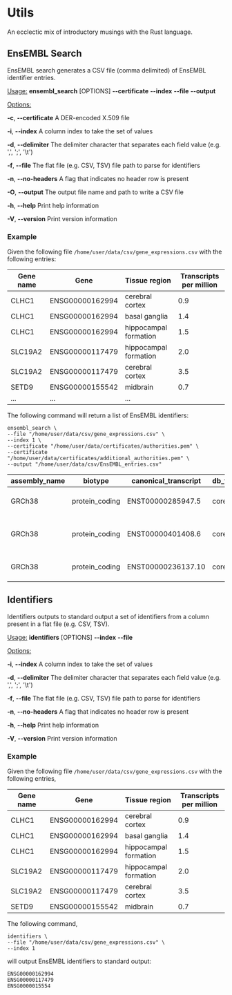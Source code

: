 # Utils
An ecclectic mix of introductory musings with the Rust language.

## EnsEMBL Search
EnsEMBL search generates a CSV file (comma delimited) of EnsEMBL identifier entries.

<ins>Usage:</ins> **ensembl_search** [OPTIONS] **--certificate** <certificates> **--index** <index> **--file** <file> **--output** <output>

<ins>Options:</ins>

  **-c**, **--certificate** <certificates>  A DER-encoded X.509 file

  **-i**, **--index** <index>               A column index to take the set of values
 
  **-d**, **--delimiter** <delimiter>       The delimiter character that separates each field value (e.g. ',', ';', '\t')
 
  **-f**, **--file** <file>                 The flat file (e.g. CSV, TSV) file path to parse for identifiers
 
  **-n**, **--no-headers**                  A flag that indicates no header row is present
 
  **-O**, **--output** <output>             The output file name and path to write a CSV file

  **-h**, **--help**                        Print help information

  **-V**, **--version**                     Print version information
### Example
Given the following file `/home/user/data/csv/gene_expressions.csv` with the following entries:

| Gene name | Gene | Tissue region | Transcripts per million |
| --- | --- | --- | --- |
|CLHC1|ENSG00000162994|cerebral cortex|0.9|
|CLHC1|ENSG00000162994|basal ganglia|1.4|
|CLHC1|ENSG00000162994|hippocampal formation|1.5|
|SLC19A2|ENSG00000117479|hippocampal formation|2.0|
|SLC19A2|ENSG00000117479|cerebral cortex|3.5|
|SETD9|ENSG00000155542|midbrain|0.7|
|...|...|...|

The following command will return a list of EnsEMBL identifiers:

```
ensembl_search \
--file "/home/user/data/csv/gene_expressions.csv" \
--index 1 \
--certificate "/home/user/data/certificates/authorities.pem" \
--certificate "/home/user/data/certificates/additional_authorities.pem" \
--output "/home/user/data/csv/EnsEMBL_entries.csv"
```

| assembly_name | biotype | canonical_transcript | db_type | description | display_name | dna | end | id | logic_name | object_type | seq_region_name | source | species | start | strand | version |
| --- | --- | --- | --- | --- | --- | --- | --- | --- | --- | --- | --- | --- | --- | --- | --- | --- |
|GRCh38|protein_coding|ENST00000285947.5|core|SET domain containing 9 [Source:HGNC Symbol;Acc:HGNC:28508]|SETD9|GACAGCCGT...|56925532|ENSG00000155542|ensembl_havana_gene_homo_sapiens|Gene|5|ensembl_havana|homo_sapiens|56909260|1|12|
|GRCh38|protein_coding|ENST00000401408.6|core|clathrin heavy chain linker domain containing 1 [Source:HGNC Symbol;Acc:HGNC:26453]|CLHC1|TTTTTATGT...|55232563|ENSG00000162994|ensembl_havana_gene_homo_sapiens|Gene|2|ensembl_havana|homo_sapiens|55172547|-1|16
|GRCh38|protein_coding|ENST00000236137.10|core|solute carrier family 19 member 2 [Source:HGNC Symbol;Acc:HGNC:10938]|SLC19A2|TTTGATTAA...|169485944|ENSG00000117479|ensembl_havana_gene_homo_sapiens|Gene|1|ensembl_havana|homo_sapiens|169463909|-1|15|

## Identifiers
Identifiers outputs to standard output a set of identifiers from a column present in a flat file (e.g. CSV, TSV).

<ins>Usage:</ins> **identifiers** [OPTIONS] **--index** <index> **--file** <file>

<ins>Options:</ins>

  **-i**, **--index** <index>          A column index to take the set of values      

  **-d**, **--delimiter** <delimiter>  The delimiter character that separates each field value (e.g. ',', ';', '\t')
 
  **-f**, **--file** <file>            The flat file (e.g. CSV, TSV) file path to parse for identifiers
 
  **-n**, **--no-headers**             A flag that indicates no header row is present  
  
  **-h**, **--help**                   Print help information

  **-V**, **--version**                Print version information
### Example
Given the following file `/home/user/data/csv/gene_expressions.csv` with the following entries,

| Gene name | Gene | Tissue region | Transcripts per million |
| --- | --- | --- | --- |
|CLHC1|ENSG00000162994|cerebral cortex|0.9|
|CLHC1|ENSG00000162994|basal ganglia|1.4|
|CLHC1|ENSG00000162994|hippocampal formation|1.5|
|SLC19A2|ENSG00000117479|hippocampal formation|2.0|
|SLC19A2|ENSG00000117479|cerebral cortex|3.5|
|SETD9|ENSG00000155542|midbrain|0.7|

The following command,

```
identifiers \
--file "/home/user/data/csv/gene_expressions.csv" \
--index 1
```

will output EnsEMBL identifiers to standard output:

```
ENSG00000162994
ENSG00000117479
ENSG0000015554
```